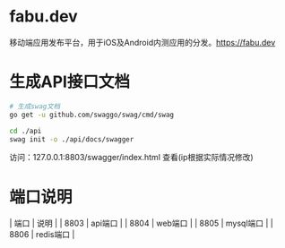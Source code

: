 
# fabu.dev
移动端应用发布平台，用于iOS及Android内测应用的分发。https://fabu.dev



# 生成API接口文档
```bash
# 生成swag文档
go get -u github.com/swaggo/swag/cmd/swag

cd ./api
swag init -o ./api/docs/swagger


```
访问：127.0.0.1:8803/swagger/index.html 查看(ip根据实际情况修改)


# 端口说明
| 端口 | 说明 |
| 8803 | api端口 |
| 8804 | web端口 |
| 8805 | mysql端口 |
| 8806 | redis端口 |